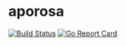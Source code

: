 aporosa
=======
[![Build Status](https://travis-ci.org/Threestup/aporosa.svg?branch=master)](https://travis-ci.org/Threestup/aporosa) [![Go Report Card](https://goreportcard.com/badge/github.com/threestup/aporosa)](https://goreportcard.com/report/github.com/threestup/aporosa)